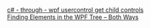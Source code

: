 ﻿[c# - through - wpf usercontrol get child controls](https://code-examples.net/en/q/edf06)    
[Finding Elements in the WPF Tree – Both Ways](http://www.hardcodet.net/2009/06/finding-elements-in-wpf-tree-both-ways)     